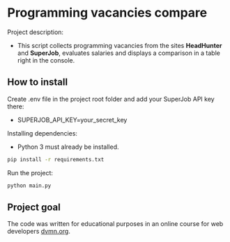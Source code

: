 # Programming vacancies compare

Project description:
- This script collects programming vacancies from the sites **HeadHunter** and **SuperJob**, evaluates salaries and displays a comparison in a table right in the console. 

## How to install 

Create .env file in the project root folder and add your SuperJob API key there:
- SUPERJOB_API_KEY=your_secret_key

Installing dependencies:
- Python 3 must already be installed.

```bash
pip install -r requirements.txt
```

Run the project:

```bash
python main.py
```

## Project goal

The code was written for educational purposes in an online course for web developers [dvmn.org](https://dvmn.org).